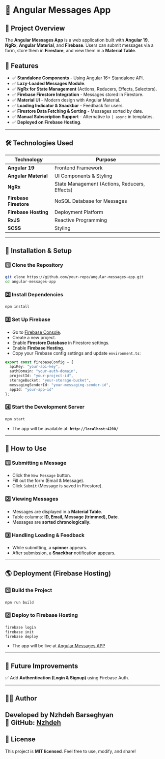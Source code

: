 # 📧 Angular Messages App

## 🚀 Project Overview
The **Angular Messages App** is a web application built with **Angular 19**, **NgRx**, **Angular Material**, and **Firebase**. Users can submit messages via a form, store them in **Firestore**, and view them in a **Material Table**.

## 🎯 Features
- ✅ **Standalone Components** - Using Angular 16+ Standalone API.
- ✅ **Lazy-Loaded Messages Module**.
- ✅ **NgRx for State Management** (Actions, Reducers, Effects, Selectors).
- ✅ **Firebase Firestore Integration** - Messages stored in Firestore.
- ✅ **Material UI** - Modern design with Angular Material.
- ✅ **Loading Indicator & Snackbar** - Feedback for users.
- ✅ **Firestore Data Fetching & Sorting** - Messages sorted by date.
- ✅ **Manual Subscription Support** - Alternative to `| async` in templates.
- ✅ **Deployed on Firebase Hosting**.

---

## 🛠️ Technologies Used
| Technology         | Purpose                         |
|-------------------|--------------------------------|
| **Angular 19**   | Frontend Framework             |
| **Angular Material** | UI Components & Styling |
| **NgRx**         | State Management (Actions, Reducers, Effects) |
| **Firebase Firestore** | NoSQL Database for Messages |
| **Firebase Hosting** | Deployment Platform |
| **RxJS**         | Reactive Programming |
| **SCSS**         | Styling |

---

## 🔧 Installation & Setup
### **1️⃣ Clone the Repository**
```bash
git clone https://github.com/your-repo/angular-messages-app.git
cd angular-messages-app
```

### **2️⃣ Install Dependencies**
```bash
npm install
```

### **3️⃣ Set Up Firebase**
- Go to [Firebase Console](https://console.firebase.google.com/).
- Create a new project.
- Enable **Firestore Database** in Firestore settings.
- Enable **Firebase Hosting**.
- Copy your Firebase config settings and update `environment.ts`:

```typescript
export const firebaseConfig = {
  apiKey: "your-api-key",
  authDomain: "your-auth-domain",
  projectId: "your-project-id",
  storageBucket: "your-storage-bucket",
  messagingSenderId: "your-messaging-sender-id",
  appId: "your-app-id"
};
```

### **4️⃣ Start the Development Server**
```bash
npm start
```
- The app will be available at: **`http://localhost:4200/`**

---

## 🚀 How to Use
### **1️⃣ Submitting a Message**
- Click the `New Message` button.
- Fill out the form (Email & Message).
- Click `Submit` (Message is saved in Firestore).

### **2️⃣ Viewing Messages**
- Messages are displayed in a **Material Table**.
- Table columns: **ID, Email, Message (trimmed), Date**.
- Messages are **sorted chronologically**.

### **3️⃣ Handling Loading & Feedback**
- While submitting, a **spinner** appears.
- After submission, a **Snackbar** notification appears.

---

## 🌎 Deployment (Firebase Hosting)
### **1️⃣ Build the Project**
```bash
npm run build
```

### **2️⃣ Deploy to Firebase Hosting**
```bash
firebase login
firebase init
firebase deploy
```
- The app will be live at [Angular Messages APP](https://angular-messages-app.web.app/)

---


## 🎯 Future Improvements
✅ Add **Authentication (Login & Signup)** using Firebase Auth.

---

## 👨‍💻 Author
Developed by **Nzhdeh Barseghyan**  
📌 GitHub: [Nzhdeh](https://github.com/Nzhdeh-esterox)
---

## 📝 License
This project is **MIT licensed**. Feel free to use, modify, and share!
